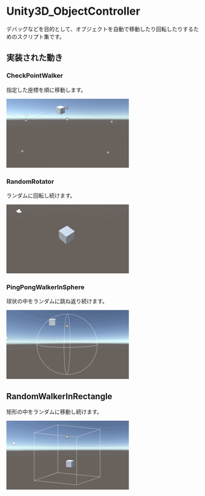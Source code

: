 # Unity3D_ObjectController

デバッグなどを目的として、オブジェクトを自動で移動したり回転したりするためのスクリプト集です。

## 実装された動き

### CheckPointWalker

指定した座標を順に移動します。

<img src="https://github.com/XJINE/Unity3D_ObjectController/blob/master/Screenshot/screenshot_checkpointwalker.gif" width="320px">

### RandomRotator

ランダムに回転し続けます。

<img src="https://github.com/XJINE/Unity3D_ObjectController/blob/master/Screenshot/screenshot_randomrotator.gif" width="320px">

### PingPongWalkerInSphere

球状の中をランダムに跳ね返り続けます。

<img src="https://github.com/XJINE/Unity3D_ObjectController/blob/master/Screenshot/screenshot_pingpongwalkerinsphere.gif" width="320px">

## RandomWalkerInRectangle

矩形の中をランダムに移動し続けます。

<img src="https://github.com/XJINE/Unity3D_ObjectController/blob/master/Screenshot/screenshot_randomwalkerinrectangle.gif" width="320px">
